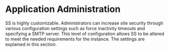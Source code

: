 [title]: # (Application Administration)
[tags]: # (Application Administration)
[priority]: # (1000)

# Application Administration

SS is highly customizable. Administrators can increase site security through various configuration settings such as force inactivity timeouts and specifying a SMTP server. This level of configuration allows SS to be altered to meet the needed requirements for the instance. The settings are explained in this section.
